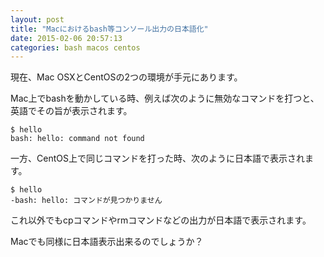```yaml
---
layout: post
title: "Macにおけるbash等コンソール出力の日本語化"
date: 2015-02-06 20:57:13
categories: bash macos centos
---
```

<p>現在、Mac OSXとCentOSの2つの環境が手元にあります。</p>

<p>Mac上でbashを動かしている時、例えば次のように無効なコマンドを打つと、英語でその旨が表示されます。</p>

<pre><code>$ hello
bash: hello: command not found
</code></pre>

<p>一方、CentOS上で同じコマンドを打った時、次のように日本語で表示されます。</p>

<pre><code>$ hello
-bash: hello: コマンドが見つかりません
</code></pre>

<p>これ以外でもcpコマンドやrmコマンドなどの出力が日本語で表示されます。</p>

<p>Macでも同様に日本語表示出来るのでしょうか？</p>
